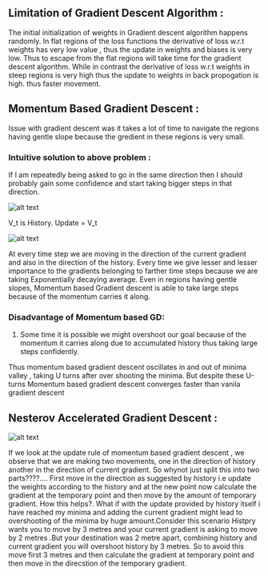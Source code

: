 
## Limitation of Gradient Descent Algorithm :
The initial initialization of weights in Gradient descent algorithm happens randomly. In flat regions of the loss functions the derivative of loss w.r.t weights has very low value , thus the update in weights and biases is very low. Thus to escape from the flat regions will take time for the gradient descent algorithm. While in contrast the derivative of loss w.r.t weights in steep regions is very high thus the update to weights in back propogation is high. thus faster movement.

## Momentum Based Gradient Descent :

Issue with gradient descent was it takes a lot of time to navigate the regions having gentle slope because the gredient in these regions is very small.


### Intuitive solution to above problem :
If I am repeatedly being asked to go in the same direction then I should probably gain some confidence and start taking bigger steps in that direction.

![alt text](https://miro.medium.com/max/1220/1*IiHWuBju-ukNCTKSeU9VUA.png)

V_t is History. Update = V_t

![alt text](https://miro.medium.com/max/1816/1*ZDBsBanwX5jSFse4m2fxMQ.png)


At every time step we are moving in the direction of the current gradient and also in the direction of the history. Every time we give lesser and lesser importance to the gradients belonging to farther time steps because we are taking Exponentially decaying average.
Even in regions having gentle slopes, Momentum based Gradient descent is able to take large steps because of the momentum carries it along.

### Disadvantage of Momentum based GD:
1. Some time it is possible we might overshoot our goal because of the momentum it carries along due to accumulated history thus taking large steps confidently.

Thus momentum based gradient descent oscillates in and out of minima valley , taking U turns after over shooting the minima. But despite these U-turns Momentum based gradient descent converges faster than vanila gradient descent

## Nesterov Accelerated Gradient Descent :

![alt text](https://miro.medium.com/max/762/1*ewQ9mtcJW00Dgp0ZJFNKmg.png)

If we look at the update rule of momentum based gradient descent , we observe that we are making two movements, one in the direction of history another in the direction of current gradient. So whynot just split this into two parts????.... First move in the direction as suggested by history i.e update the weights according to the history and at the new point now calculate the gradient at the temporary point and then move by the amount of temporary gradient. How this helps?. What if with the update provided by history itself i have reached my minima and adding the current gradient might lead to overshooting of the minima by huge amount.Consider this scenario Histpry wants you to move by 3 metres and your current gradient is asking to move by 2 metres .But your destination was 2 metre apart, combining history and current gradient you will overshoot history by 3 metres. So to avoid this move first 3 metres and then calculate the gradient at temporary point and then move in the direcstion of the temporary gradient.  





